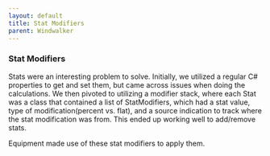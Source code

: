 ```yaml
---
layout: default
title: Stat Modifiers
parent: Windwalker
---
```

### Stat Modifiers

Stats were an interesting problem to solve. Initially, we utilized a regular C# properties to get and set them, but came across issues when doing the calculations. We then pivoted to utilizing a modifier stack, where each Stat was a class that contained a list of StatModifiers, which had a stat value, type of modification(percent vs. flat), and a source indication to track where the stat modification was from. This ended up working well to add/remove stats.

Equipment made use of these stat modifiers to apply them.